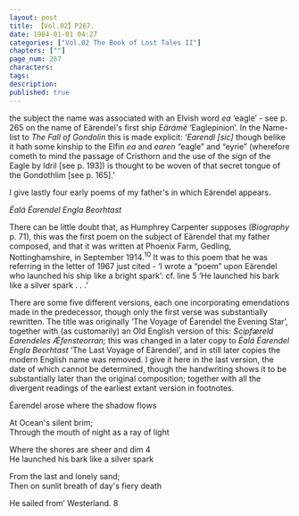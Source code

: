 ```yaml
---
layout: post
title: 【Vol.02】P267.
date: 1984-01-01 04:27
categories: ["Vol.02 The Book of Lost Tales II"]
chapters: [""]
page_num: 267
characters: 
tags: 
description: 
published: true
---
```


<p style="text-indent: 0;">
the subject the name was associated with an Elvish word <I>ea </I>‘eagle’ - see p. 265 on the name of Eärendel's first ship <I>Eärámë </I>‘Eaglepinion’. In the Name-list to <I>The Fall of Gondolin </I>this is made explicit: <I>‘Earendl [sic] </I>though belike it hath some kinship to the Elfin <I>ea </I>and <I>earen </I>“eagle” and “eyrie” (wherefore cometh to mind the passage of Cristhorn and the use of the sign of the Eagle by Idril [see p. 193]) is thought to be woven of that secret tongue of the Gondothlim [see p. 165].’
</p>

I give lastly four early poems of my father's in which Eärendel appears.

<I>Éalá Éarendel Engla Beorhtast</I>

There can be little doubt that, as Humphrey Carpenter supposes <I>(Biography </I>p. 71), this was the first poem on the subject of Eärendel that my father composed, and that it was written at Phoenix Farm, Gedling, Nottinghamshire, in September 1914.<SUP>10</SUP> It was to this poem that he was referring in the letter of 1967 just cited - ‘I wrote a “poem” upon Eärendel who launched his ship like a bright spark’: cf. line 5 ‘He launched his bark like a silver spark . . .’

There are some five different versions, each one incorporating emendations made in the predecessor, though only the first verse was substantially rewritten. The title was originally ‘The Voyage of Éarendel the Evening Star’, together with (as customarily) an Old English version of this: <I>Scipfæreld Earendeles Ǽfensteorran; </I>this was changed in a later copy to <I>Éalá Éarendel Engla Beorhtast </I>‘The Last Voyage of Eärendel’, and in still later copies the modern English name was removed. I give it here in the last version, the date of which cannot be determined, though the handwriting shows it to be substantially later than the original composition; together with all the divergent readings of the earliest extant version in footnotes.

Éarendel arose where the shadow flows

At Ocean's silent brim;<BR>Through the mouth of night as a ray of light

Where the shores are sheer and dim 4<BR>He launched his bark like a silver spark

From the last and lonely sand;<BR>Then on sunlit breath of day's fiery death

He sailed from’ Westerland. 8

